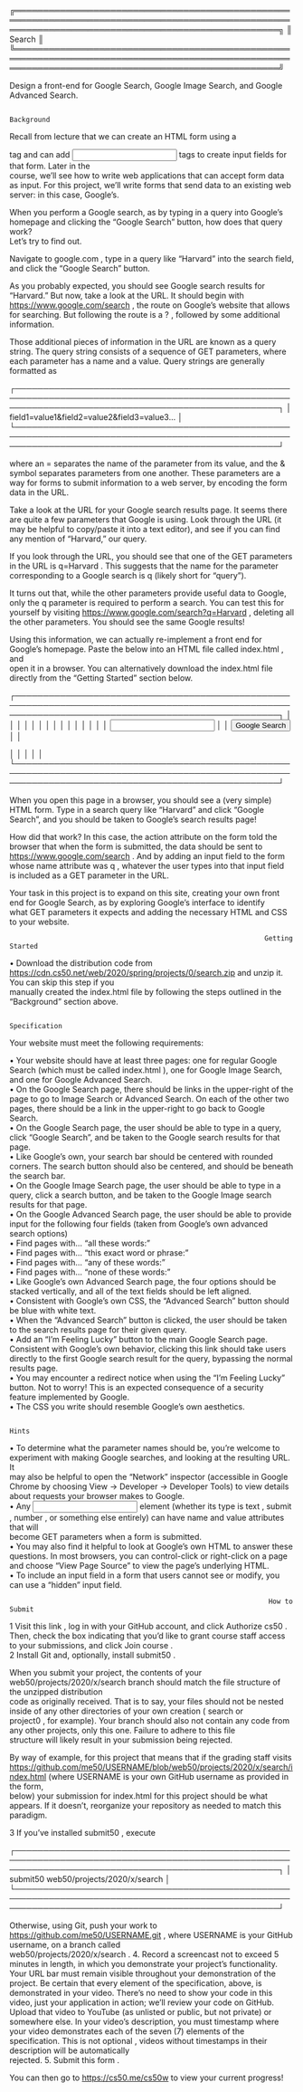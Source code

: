 ╔═══════════════════════════════════════════════════════════════════════════════════════════════════════════════════════════════════════════════════╗
║                                                                      Search                                                                       ║
╚═══════════════════════════════════════════════════════════════════════════════════════════════════════════════════════════════════════════════════╝

Design a front-end for Google Search, Google Image Search, and Google Advanced Search.                                                               


                                                                     Background                                                                      

Recall from lecture that we can create an HTML form using a <form> tag and can add <input> tags to create input fields for that form. Later in the   
course, we’ll see how to write web applications that can accept form data as input. For this project, we’ll write forms that send data to an existing
web server: in this case, Google’s.                                                                                                                  

When you perform a Google search, as by typing in a query into Google’s homepage and clicking the “Google Search” button, how does that query work?  
Let’s try to find out.                                                                                                                               

Navigate to google.com , type in a query like “Harvard” into the search field, and click the “Google Search” button.                                 

As you probably expected, you should see Google search results for “Harvard.” But now, take a look at the URL. It should begin with                  
https://www.google.com/search , the route on Google’s website that allows for searching. But following the route is a ? , followed by some additional
information.                                                                                                                                         

Those additional pieces of information in the URL are known as a query string. The query string consists of a sequence of GET parameters, where each 
parameter has a name and a value. Query strings are generally formatted as                                                                           

┌───────────────────────────────────────────────────────────────────────────────────────────────────────────────────────────────────────────────────┐
│ field1=value1&field2=value2&field3=value3...                                                                                                      │
└───────────────────────────────────────────────────────────────────────────────────────────────────────────────────────────────────────────────────┘

where an = separates the name of the parameter from its value, and the & symbol separates parameters from one another. These parameters are a way for
forms to submit information to a web server, by encoding the form data in the URL.                                                                   

Take a look at the URL for your Google search results page. It seems there are quite a few parameters that Google is using. Look through the URL (it 
may be helpful to copy/paste it into a text editor), and see if you can find any mention of “Harvard,” our query.                                    

If you look through the URL, you should see that one of the GET parameters in the URL is q=Harvard . This suggests that the name for the parameter   
corresponding to a Google search is q (likely short for “query”).                                                                                    

It turns out that, while the other parameters provide useful data to Google, only the q parameter is required to perform a search. You can test this 
for yourself by visiting https://www.google.com/search?q=Harvard , deleting all the other parameters. You should see the same Google results!        

Using this information, we can actually re-implement a front end for Google’s homepage. Paste the below into an HTML file called index.html , and    
open it in a browser. You can alternatively download the index.html file directly from the “Getting Started” section below.                          

┌───────────────────────────────────────────────────────────────────────────────────────────────────────────────────────────────────────────────────┐
│ <!DOCTYPE html>                                                                                                                                   │
│ <html lang="en">                                                                                                                                  │
│     <head>                                                                                                                                        │
│         <title>Search</title>                                                                                                                     │
│     </head>                                                                                                                                       │
│     <body>                                                                                                                                        │
│         <form action="https://www.google.com/search">                                                                                             │
│             <input type="text" name="q">                                                                                                          │
│             <input type="submit" value="Google Search">                                                                                           │
│         </form>                                                                                                                                   │
│     </body>                                                                                                                                       │
│ </html>                                                                                                                                           │
└───────────────────────────────────────────────────────────────────────────────────────────────────────────────────────────────────────────────────┘

When you open this page in a browser, you should see a (very simple) HTML form. Type in a search query like “Harvard” and click “Google Search”, and 
you should be taken to Google’s search results page!                                                                                                 

How did that work? In this case, the action attribute on the form told the browser that when the form is submitted, the data should be sent to       
https://www.google.com/search . And by adding an input field to the form whose name attribute was q , whatever the user types into that input field  
is included as a GET parameter in the URL.                                                                                                           

Your task in this project is to expand on this site, creating your own front end for Google Search, as by exploring Google’s interface to identify   
what GET parameters it expects and adding the necessary HTML and CSS to your website.                                                                


                                                                   Getting Started                                                                   

 • Download the distribution code from https://cdn.cs50.net/web/2020/spring/projects/0/search.zip and unzip it. You can skip this step if you        
   manually created the index.html file by following the steps outlined in the “Background” section above.                                           


                                                                    Specification                                                                    

Your website must meet the following requirements:                                                                                                   

 • Your website should have at least three pages: one for regular Google Search (which must be called index.html ), one for Google Image Search, and 
   one for Google Advanced Search.                                                                                                                   
    • On the Google Search page, there should be links in the upper-right of the page to go to Image Search or Advanced Search. On each of the other 
      two pages, there should be a link in the upper-right to go back to Google Search.                                                              
 • On the Google Search page, the user should be able to type in a query, click “Google Search”, and be taken to the Google search results for that  
   page.                                                                                                                                             
    • Like Google’s own, your search bar should be centered with rounded corners. The search button should also be centered, and should be beneath   
      the search bar.                                                                                                                                
 • On the Google Image Search page, the user should be able to type in a query, click a search button, and be taken to the Google Image search       
   results for that page.                                                                                                                            
 • On the Google Advanced Search page, the user should be able to provide input for the following four fields (taken from Google’s own advanced      
   search options)                                                                                                                                   
    • Find pages with… “all these words:”                                                                                                            
    • Find pages with… “this exact word or phrase:”                                                                                                  
    • Find pages with… “any of these words:”                                                                                                         
    • Find pages with… “none of these words:”                                                                                                        
 • Like Google’s own Advanced Search page, the four options should be stacked vertically, and all of the text fields should be left aligned.         
    • Consistent with Google’s own CSS, the “Advanced Search” button should be blue with white text.                                                 
    • When the “Advanced Search” button is clicked, the user should be taken to the search results page for their given query.                       
 • Add an “I’m Feeling Lucky” button to the main Google Search page. Consistent with Google’s own behavior, clicking this link should take users     
   directly to the first Google search result for the query, bypassing the normal results page.                                                      
    • You may encounter a redirect notice when using the “I’m Feeling Lucky” button. Not to worry! This is an expected consequence of a security     
      feature implemented by Google.                                                                                                                 
 • The CSS you write should resemble Google’s own aesthetics.                                                                                        


                                                                        Hints                                                                        

 • To determine what the parameter names should be, you’re welcome to experiment with making Google searches, and looking at the resulting URL. It   
   may also be helpful to open the “Network” inspector (accessible in Google Chrome by choosing View -> Developer -> Developer Tools) to view details
   about requests your browser makes to Google.                                                                                                      
    • Any <input> element (whether its type is text , submit , number , or something else entirely) can have name and value attributes that will     
      become GET parameters when a form is submitted.                                                                                                
    • You may also find it helpful to look at Google’s own HTML to answer these questions. In most browsers, you can control-click or right-click on 
      a page and choose “View Page Source” to view the page’s underlying HTML.                                                                       
 • To include an input field in a form that users cannot see or modify, you can use a “hidden” input field.                                          


                                                                    How to Submit                                                                    

 1 Visit this link , log in with your GitHub account, and click Authorize cs50 . Then, check the box indicating that you’d like to grant course staff
   access to your submissions, and click Join course .                                                                                               
 2 Install Git and, optionally, install submit50 .                                                                                                   

When you submit your project, the contents of your web50/projects/2020/x/search branch should match the file structure of the unzipped distribution  
code as originally received. That is to say, your files should not be nested inside of any other directories of your own creation ( search or        
project0 , for example). Your branch should also not contain any code from any other projects, only this one. Failure to adhere to this file         
structure will likely result in your submission being rejected.                                                                                      

By way of example, for this project that means that if the grading staff visits                                                                      
https://github.com/me50/USERNAME/blob/web50/projects/2020/x/search/index.html (where USERNAME is your own GitHub username as provided in the form,   
below) your submission for index.html for this project should be what appears. If it doesn’t, reorganize your repository as needed to match this     
paradigm.                                                                                                                                            

 3 If you’ve installed submit50 , execute                                                                                                            

┌───────────────────────────────────────────────────────────────────────────────────────────────────────────────────────────────────────────────────┐
│ submit50 web50/projects/2020/x/search                                                                                                             │
└───────────────────────────────────────────────────────────────────────────────────────────────────────────────────────────────────────────────────┘

Otherwise, using Git, push your work to https://github.com/me50/USERNAME.git , where USERNAME is your GitHub username, on a branch called            
web50/projects/2020/x/search . 4. Record a screencast not to exceed 5 minutes in length, in which you demonstrate your project’s functionality. Your 
URL bar must remain visible throughout your demonstration of the project. Be certain that every element of the specification, above, is demonstrated 
in your video. There’s no need to show your code in this video, just your application in action; we’ll review your code on GitHub. Upload that video 
to YouTube (as unlisted or public, but not private) or somewhere else. In your video’s description, you must timestamp where your video demonstrates 
each of the seven (7) elements of the specification. This is not optional , videos without timestamps in their description will be automatically     
rejected. 5. Submit this form .                                                                                                                      

You can then go to https://cs50.me/cs50w to view your current progress!                                                                              
